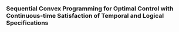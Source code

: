 ### Sequential Convex Programming for Optimal Control with Continuous-time Satisfaction of Temporal and Logical Specifications
